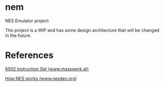 # nem
NES Emulator project


The project is a WIP and has some design architecture that will be changed in the future.


# References

[6502 Instruction Set (www.masswerk.at)](https://www.masswerk.at/6502/6502_instruction_set.html)

[How NES works (www.nesdev.org)](https://www.nesdev.org/NESDoc.pdf)